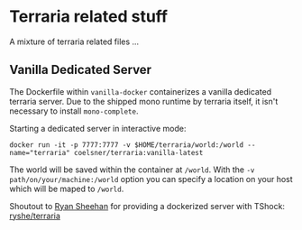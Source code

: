 # Terraria related stuff
A mixture of terraria related files ...

## Vanilla Dedicated Server
The Dockerfile within `vanilla-docker` containerizes a vanilla dedicated terraria server. Due to the shipped mono runtime by terraria itself, it isn't necessary to install `mono-complete`.

Starting a dedicated server in interactive mode:

    docker run -it -p 7777:7777 -v $HOME/terraria/world:/world --name="terraria" coelsner/terraria:vanilla-latest

The world will be saved within the container at `/world`. With the `-v path/on/your/machine:/world` option you can specify a location on your host which will be maped to `/world`.

Shoutout to [Ryan Sheehan](https://github.com/ryansheehan) for providing a dockerized server with TShock: [ryshe/terraria](https://hub.docker.com/r/ryshe/terraria/)
